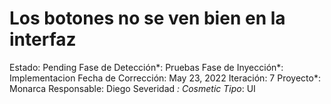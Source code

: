 # Los botones no se ven bien en la interfaz

Estado: Pending
Fase de Detección*: Pruebas
Fase de Inyección*: Implementacion
Fecha de Corrección: May 23, 2022
Iteración: 7
Proyecto*: Monarca
Responsable: Diego
Severidad *: Cosmetic
Tipo*: UI